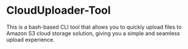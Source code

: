 # CloudUploader-Tool
This is a bash-based CLI tool that allows you to quickly upload files to Amazon S3 cloud storage solution, giving you a simple and seamless upload experience.
